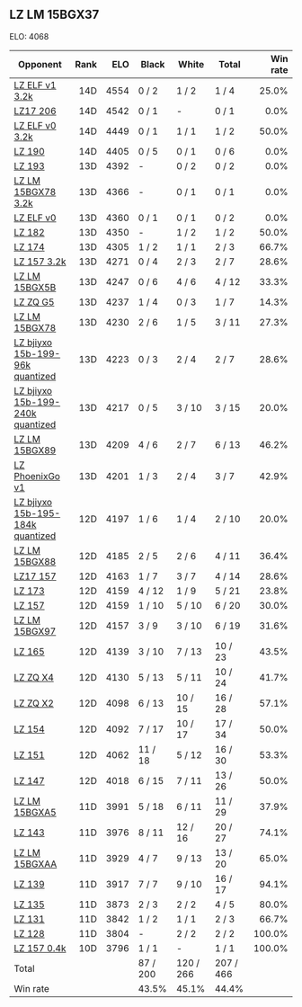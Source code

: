 ## LZ LM 15BGX37 ##

ELO: 4068

Opponent | Rank | ELO | Black | White | Total | Win rate
---------|-----:|----:|-------|-------|-------|-------:
[LZ ELF v1 3.2k](LZ%20ELF%20v1%203.2k.md) | 14D | 4554 | 0 / 2 | 1 / 2 | 1 / 4 | 25.0%
[LZ17 206](LZ17%20206.md) | 14D | 4542 | 0 / 1 | - | 0 / 1 | 0.0%
[LZ ELF v0 3.2k](LZ%20ELF%20v0%203.2k.md) | 14D | 4449 | 0 / 1 | 1 / 1 | 1 / 2 | 50.0%
[LZ 190](LZ%20190.md) | 14D | 4405 | 0 / 5 | 0 / 1 | 0 / 6 | 0.0%
[LZ 193](LZ%20193.md) | 13D | 4392 | - | 0 / 2 | 0 / 2 | 0.0%
[LZ LM 15BGX78 3.2k](LZ%20LM%2015BGX78%203.2k.md) | 13D | 4366 | - | 0 / 1 | 0 / 1 | 0.0%
[LZ ELF v0](LZ%20ELF%20v0.md) | 13D | 4360 | 0 / 1 | 0 / 1 | 0 / 2 | 0.0%
[LZ 182](LZ%20182.md) | 13D | 4350 | - | 1 / 2 | 1 / 2 | 50.0%
[LZ 174](LZ%20174.md) | 13D | 4305 | 1 / 2 | 1 / 1 | 2 / 3 | 66.7%
[LZ 157 3.2k](LZ%20157%203.2k.md) | 13D | 4271 | 0 / 4 | 2 / 3 | 2 / 7 | 28.6%
[LZ LM 15BGX5B](LZ%20LM%2015BGX5B.md) | 13D | 4247 | 0 / 6 | 4 / 6 | 4 / 12 | 33.3%
[LZ ZQ G5](LZ%20ZQ%20G5.md) | 13D | 4237 | 1 / 4 | 0 / 3 | 1 / 7 | 14.3%
[LZ LM 15BGX78](LZ%20LM%2015BGX78.md) | 13D | 4230 | 2 / 6 | 1 / 5 | 3 / 11 | 27.3%
[LZ bjiyxo 15b-199-96k quantized](LZ%20bjiyxo%2015b-199-96k%20quantized.md) | 13D | 4223 | 0 / 3 | 2 / 4 | 2 / 7 | 28.6%
[LZ bjiyxo 15b-199-240k quantized](LZ%20bjiyxo%2015b-199-240k%20quantized.md) | 13D | 4217 | 0 / 5 | 3 / 10 | 3 / 15 | 20.0%
[LZ LM 15BGX89](LZ%20LM%2015BGX89.md) | 13D | 4209 | 4 / 6 | 2 / 7 | 6 / 13 | 46.2%
[LZ PhoenixGo v1](LZ%20PhoenixGo%20v1.md) | 13D | 4201 | 1 / 3 | 2 / 4 | 3 / 7 | 42.9%
[LZ bjiyxo 15b-195-184k quantized](LZ%20bjiyxo%2015b-195-184k%20quantized.md) | 12D | 4197 | 1 / 6 | 1 / 4 | 2 / 10 | 20.0%
[LZ LM 15BGX88](LZ%20LM%2015BGX88.md) | 12D | 4185 | 2 / 5 | 2 / 6 | 4 / 11 | 36.4%
[LZ17 157](LZ17%20157.md) | 12D | 4163 | 1 / 7 | 3 / 7 | 4 / 14 | 28.6%
[LZ 173](LZ%20173.md) | 12D | 4159 | 4 / 12 | 1 / 9 | 5 / 21 | 23.8%
[LZ 157](LZ%20157.md) | 12D | 4159 | 1 / 10 | 5 / 10 | 6 / 20 | 30.0%
[LZ LM 15BGX97](LZ%20LM%2015BGX97.md) | 12D | 4157 | 3 / 9 | 3 / 10 | 6 / 19 | 31.6%
[LZ 165](LZ%20165.md) | 12D | 4139 | 3 / 10 | 7 / 13 | 10 / 23 | 43.5%
[LZ ZQ X4](LZ%20ZQ%20X4.md) | 12D | 4130 | 5 / 13 | 5 / 11 | 10 / 24 | 41.7%
[LZ ZQ X2](LZ%20ZQ%20X2.md) | 12D | 4098 | 6 / 13 | 10 / 15 | 16 / 28 | 57.1%
[LZ 154](LZ%20154.md) | 12D | 4092 | 7 / 17 | 10 / 17 | 17 / 34 | 50.0%
[LZ 151](LZ%20151.md) | 12D | 4062 | 11 / 18 | 5 / 12 | 16 / 30 | 53.3%
[LZ 147](LZ%20147.md) | 12D | 4018 | 6 / 15 | 7 / 11 | 13 / 26 | 50.0%
[LZ LM 15BGXA5](LZ%20LM%2015BGXA5.md) | 11D | 3991 | 5 / 18 | 6 / 11 | 11 / 29 | 37.9%
[LZ 143](LZ%20143.md) | 11D | 3976 | 8 / 11 | 12 / 16 | 20 / 27 | 74.1%
[LZ LM 15BGXAA](LZ%20LM%2015BGXAA.md) | 11D | 3929 | 4 / 7 | 9 / 13 | 13 / 20 | 65.0%
[LZ 139](LZ%20139.md) | 11D | 3917 | 7 / 7 | 9 / 10 | 16 / 17 | 94.1%
[LZ 135](LZ%20135.md) | 11D | 3873 | 2 / 3 | 2 / 2 | 4 / 5 | 80.0%
[LZ 131](LZ%20131.md) | 11D | 3842 | 1 / 2 | 1 / 1 | 2 / 3 | 66.7%
[LZ 128](LZ%20128.md) | 11D | 3804 | - | 2 / 2 | 2 / 2 | 100.0%
[LZ 157 0.4k](LZ%20157%200.4k.md) | 10D | 3796 | 1 / 1 | - | 1 / 1 | 100.0%
Total | | | 87 / 200 | 120 / 266 | 207 / 466 | 
Win rate| | | 43.5% | 45.1% | 44.4% | 
